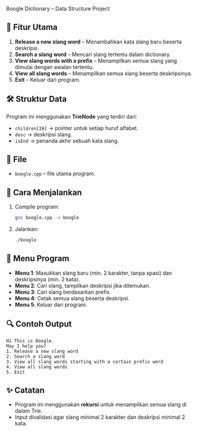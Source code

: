 Boogle Dictionary – Data Structure Project
## 🚀 Fitur Utama

1. **Release a new slang word** – Menambahkan kata slang baru beserta deskripsi.
2. **Search a slang word** – Mencari slang tertentu dalam dictionary.
3. **View slang words with a prefix** – Menampilkan semua slang yang dimulai dengan awalan tertentu.
4. **View all slang words** – Menampilkan semua slang beserta deskripsinya.
5. **Exit** – Keluar dari program.

## 🛠️ Struktur Data

Program ini menggunakan **TrieNode** yang terdiri dari:

* `children[26]` → pointer untuk setiap huruf alfabet.
* `desc` → deskripsi slang.
* `isEnd` → penanda akhir sebuah kata slang.

## 📂 File

* `boogle.cpp` – file utama program.

## 📖 Cara Menjalankan

1. Compile program:

   ```bash
   gcc boogle.cpp -o boogle
   ```
2. Jalankan:

   ```bash
   ./boogle
   ```

## 📌 Menu Program

* **Menu 1**: Masukkan slang baru (min. 2 karakter, tanpa spasi) dan deskripsinya (min. 2 kata).
* **Menu 2**: Cari slang, tampilkan deskripsi jika ditemukan.
* **Menu 3**: Cari slang berdasarkan prefix.
* **Menu 4**: Cetak semua slang beserta deskripsi.
* **Menu 5**: Keluar dari program.

## 🔍 Contoh Output

```
Hi This is Boogle.
May I help you?
1. Release a new slang word
2. Search a slang word
3. View all slang words starting with a certain prefix word
4. View all slang words
5. Exit
```

## ✨ Catatan

* Program ini menggunakan **rekursi** untuk menampilkan semua slang di dalam Trie.
* Input divalidasi agar slang minimal 2 karakter dan deskripsi minimal 2 kata.
